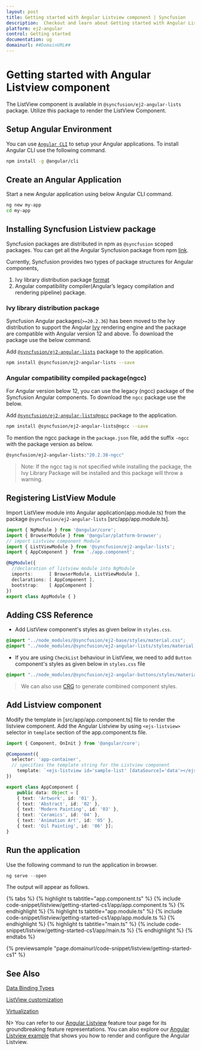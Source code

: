 ```yaml
---
layout: post
title: Getting started with Angular Listview component | Syncfusion
description:  Checkout and learn about Getting started with Angular Listview component of Syncfusion Essential JS 2 and more details.
platform: ej2-angular
control: Getting started 
documentation: ug
domainurl: ##DomainURL##
---
```


# Getting started with Angular Listview component

The ListView component is available in `@syncfusion/ej2-angular-lists` package. Utilize this package to render the ListView Component.

## Setup Angular Environment

You can use [`Angular CLI`](https://github.com/angular/angular-cli) to setup your Angular applications.
To install Angular CLI use the following command.

```bash
npm install -g @angular/cli
```

## Create an Angular Application

Start a new Angular application using below Angular CLI command.

```bash
ng new my-app
cd my-app
```

## Installing Syncfusion Listview package

Syncfusion packages are distributed in npm as `@syncfusion` scoped packages. You can get all the Angular Syncfusion package from npm [link]( https://www.npmjs.com/search?q=%40syncfusion%2Fej2-angular- ).

Currently, Syncfusion provides two types of package structures for Angular components,
1. Ivy library distribution package [format](https://angular.io/guide/angular-package-format#angular-package-format)
2. Angular compatibility compiler(Angular’s legacy compilation and rendering pipeline) package.

### Ivy library distribution package

Syncfusion Angular packages(`>=20.2.36`) has been moved to the Ivy distribution to support the Angular [Ivy](https://docs.angular.lat/guide/ivy) rendering engine and the package are compatible with Angular version 12 and above. To download the package use the below command.

Add [`@syncfusion/ej2-angular-lists`](https://www.npmjs.com/package/@syncfusion/ej2-angular-lists/v/20.2.38) package to the application.

```bash
npm install @syncfusion/ej2-angular-lists --save
```

### Angular compatibility compiled package(ngcc)

For Angular version below 12, you can use the legacy (ngcc) package of the Syncfusion Angular components. To download the `ngcc` package use the below.

Add [`@syncfusion/ej2-angular-lists@ngcc`](https://www.npmjs.com/package/@syncfusion/ej2-angular-lists/v/20.2.38-ngcc) package to the application.

```bash
npm install @syncfusion/ej2-angular-lists@ngcc --save
```

To mention the ngcc package in the `package.json` file, add the suffix `-ngcc` with the package version as below.

```bash
@syncfusion/ej2-angular-lists:"20.2.38-ngcc"
```

>Note: If the ngcc tag is not specified while installing the package, the Ivy Library Package will be installed and this package will throw a warning.

## Registering ListView Module

Import ListView module into Angular application(app.module.ts) from the package `@syncfusion/ej2-angular-lists` [src/app/app.module.ts].

```typescript
import { NgModule } from '@angular/core';
import { BrowserModule } from '@angular/platform-browser';
// import Listview component Module
import { ListViewModule } from '@syncfusion/ej2-angular-lists';
import { AppComponent }  from './app.component';

@NgModule({
  //declaration of listview module into NgModule
  imports:      [ BrowserModule, ListViewModule ],
  declarations: [ AppComponent ],
  bootstrap:    [ AppComponent ]
})
export class AppModule { }
```

## Adding CSS Reference

* Add ListView component's styles as given below in `styles.css`.

```css
@import "../node_modules/@syncfusion/ej2-base/styles/material.css";
@import "../node_modules/@syncfusion/ej2-angular-lists/styles/material.css";
```

* If you are using `CheckList` behaviour in ListView, we need to add `Button` component's styles as given below in `styles.css` file

```css
@import "../node_modules/@syncfusion/ej2-angular-buttons/styles/material.css";
```

> We can also use [CRG](https://crg.syncfusion.com/) to generate combined component styles.

## Add Listview component

Modify the template in [src/app/app.component.ts] file to render the listview component.
Add the Angular Listview by using `<ejs-listview>` selector in `template` section of the app.component.ts file.

```typescript
import { Component, OnInit } from '@angular/core';

@Component({
  selector: 'app-container',
  // specifies the template string for the Listview component
    template: `<ejs-listview id='sample-list' [dataSource]='data'></ejs-listview>`
})

export class AppComponent {
    public data: Object = [
    { text: 'Artwork', id: '01' },
    { text: 'Abstract', id: '02' },
    { text: 'Modern Painting', id: '03' },
    { text: 'Ceramics', id: '04' },
    { text: 'Animation Art', id: '05' },
    { text: 'Oil Painting', id: '06' }];
}

```

## Run the application

Use the following command to run the application in browser.

```javascript
ng serve --open
```

The output will appear as follows.

{% tabs %}
{% highlight ts tabtitle="app.component.ts" %}
{% include code-snippet/listview/getting-started-cs1/app/app.component.ts %}
{% endhighlight %}
{% highlight ts tabtitle="app.module.ts" %}
{% include code-snippet/listview/getting-started-cs1/app/app.module.ts %}
{% endhighlight %}
{% highlight ts tabtitle="main.ts" %}
{% include code-snippet/listview/getting-started-cs1/app/main.ts %}
{% endhighlight %}
{% endtabs %}
  
{% previewsample "page.domainurl/code-snippet/listview/getting-started-cs1" %}

## See Also

[Data Binding Types](./data-binding)

[ListView customization](./customizing-templates)

[Virtualization](./virtualization)

N> You can refer to our [Angular Listview](https://www.syncfusion.com/angular-components/angular-listview) feature tour page for its groundbreaking feature representations. You can also explore our [Angular Listview example](https://ej2.syncfusion.com/angular/demos/#/bootstrap5/listview/default) that shows you how to render and configure the Angular Listview.